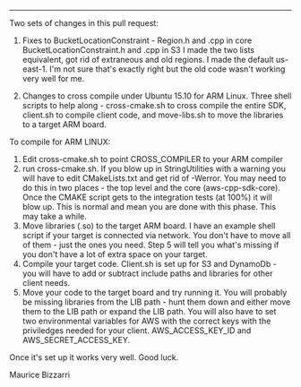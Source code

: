 ************************************************
Two sets of changes in this pull request:

1) Fixes to BucketLocationConstraint -
   Region.h and .cpp in core
   BucketLocationConstraint.h and .cpp in S3
   I made the two lists equivalent, got rid of extraneous and old regions. I made the default us-east-1.  I'm not sure that's exactly right but the old code wasn't working very well for me.

2) Changes to cross compile under Ubuntu 15.10 for ARM Linux.  Three shell scripts to help along - cross-cmake.sh to cross compile the entire SDK, client.sh to compile client code, and move-libs.sh to move the libraries to a target ARM board.

To compile for ARM LINUX:

1) Edit cross-cmake.sh to point CROSS_COMPILER to your ARM compiler
2) run cross-cmake.sh.  If you blow up in StringUtilities with a warning you will have to edit CMakeLists.txt and get rid of -Werror.  You may need to do this in two places - the top level and the core (aws-cpp-sdk-core).  Once the CMAKE script gets to the integration tests (at 100%) it will blow up. This is normal and mean you are done with this phase.  This may take a while.
3) Move libraries (.so) to the target ARM board.  I have an example shell script if your target is connected via network.  You don't have to move all of them - just the ones you need.  Step 5 will tell you what's missing if you don't have a lot of extra space on your target.
4) Compile your target code.  Client.sh is set up for S3 and DynamoDb - you will have to add or subtract include paths and libraries for other client needs.
5) Move your code to the target board and try running it.  You will probably be missing libraries from the LIB path - hunt them down and either move them to the LIB path or expand the LIB path.  You will also have to set two environmental variables for AWS with the correct keys with the priviledges needed for your client.  AWS_ACCESS_KEY_ID and AWS_SECRET_ACCESS_KEY.

Once it's set up it works very well.  Good luck.

Maurice Bizzarri


